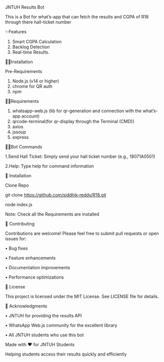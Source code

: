 JNTUH Results Bot

This is a Bot for what’s-app that can fetch the results and CGPA of R18 through there hall-ticket number

✨Features

1.	Smart CGPA Calculation
2.	Backlog Detection
3.	Real-time Results.
   
🧑‍💻Installation

Pre-Requirements

1. Node.js (v14 or higher)
2. chrome for QR auth
3. npm

🧑‍💻Requirements

1. whatsapp-web.js (lib for qr-generation and connection with the what’s-app account)
2. qrcode-terminal(for qr-display through the Terminal (CMD))
3. axios
4. jssoup
5. express

🧑‍💻Bot Commands

1.Send Hall Ticket: Simply send your hall ticket number (e.g., 18071A0501)

2.Help: Type help for command information

🚀 Installation

Clone Repo

git clone https://github.com/siddhik-reddy/R18.git

node index.js

Note: Check all the Requirements are installed 

🤝 Contributing

Contributions are welcome! Please feel free to submit pull requests or open issues for:

•	Bug fixes

•	Feature enhancements

•	Documentation improvements

•	Performance optimizations

📄 License

This project is licensed under the MIT License. See LICENSE file for details.

🙏 Acknowledgments

•	JNTUH for providing the results API

•	WhatsApp Web.js community for the excellent library

•	All JNTUH students who use this bot

   Made with ❤️ for JNTUH Students
   
Helping students access their results quickly and efficiently

